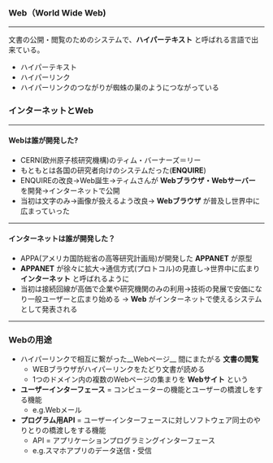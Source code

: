 
### Web（World Wide Web) 
***
文書の公開・閲覧のためのシステムで、__ハイパーテキスト__ と呼ばれる言語で出来ている。

- ハイパーテキスト
- ハイパーリンク
- ハイパーリンクのつながりが蜘蛛の巣のようにつながっている

### インターネットとWeb
***
#### Webは誰が開発した?
- CERN(欧州原子核研究機構)のティム・バーナーズ＝リー
- もともとは各国の研究者向けのシステムだった(__ENQUIRE__)
- ENQUIREの改良→Web誕生→ティムさんが __Webブラウザ・Webサーバー__ を開発→インターネットで公開
- 当初は文字のみ→画像が扱えるよう改良→ __Webブラウザ__ が普及し世界中に広まっていった

***
#### インターネットは誰が開発した？
- APPA(アメリカ国防総省の高等研究計画局)が開発した __APPANET__ が原型
- __APPANET__ が徐々に拡大→通信方式(プロトコル)の見直し→世界中に広まり __インターネット__ と呼ばれるように
- 当初は接続回線が高価で企業や研究機関のみの利用→技術の発展で安価になり一般ユーザーと広まり始める
  → __Web__ がインターネットで使えるシステムとして発表される
***

### Webの用途
- ハイパーリンクで相互に繋がった__Webページ__ 間にまたがる __文書の閲覧__
    - WEBブラウザがハイパーリンクをたどり文書が読める
    - 1つのドメイン内の複数のWebページの集まりを __Webサイト__ という  
- __ユーザーインターフェース__ = コンピューターの機能とユーザーの橋渡しをする機能
    - e.g.Webメール
- __プログラム用API__ = ユーザーインターフェースに対しソフトウェア同士のやりとりの橋渡しをする機能
    - API =  アプリケーションプログラミングインターフェース 
    - e.g.スマホアプリのデータ送信・受信



